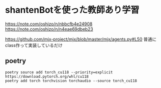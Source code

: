 # shantenBotを使った教師あり学習
https://note.com/oshizo/n/nbbcfb4e24908
https://note.com/oshizo/n/n4eae69dbeb23

https://github.com/mjx-project/mjx/blob/master/mjx/agents.py#L50
普通にclass作って実装しているだけ

## poetry
```
poetry source add torch_cu118 --priority=explicit https://download.pytorch.org/whl/cu118
poetry add torch torchvision torchaudio --source torch_cu118
```
